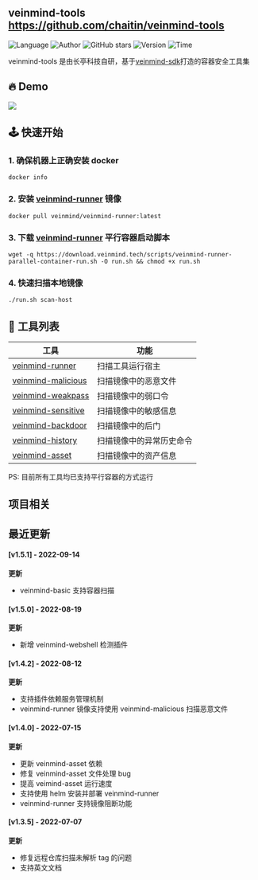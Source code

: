 ## veinmind-tools <https://github.com/chaitin/veinmind-tools>
<!--auto_detail_badge_begin_0b490ffb61b26b45de3ea5d7dd8a582e-->
![Language](https://img.shields.io/badge/Language-Golang/Python-blue)
![Author](https://img.shields.io/badge/Author-长亭科技-orange)
![GitHub stars](https://img.shields.io/github/stars/chaitin/veinmind-tools.svg?style=flat&logo=github)
![Version](https://img.shields.io/badge/Version-V1.5.1-red)
![Time](https://img.shields.io/badge/Join-20220316-green)
<!--auto_detail_badge_end_fef74f2d7ea73fcc43ff78e05b1e7451-->

veinmind-tools 是由长亭科技自研，基于<a href="https://github.com/chaitin/libveinmind">veinmind-sdk</a>打造的容器安全工具集


## 🔥 Demo
![](https://dinfinite.oss-cn-beijing.aliyuncs.com/image/20220415144819.gif)


## 🕹️ 快速开始
### 1. 确保机器上正确安装 docker
```
docker info
```
### 2. 安装 [veinmind-runner](https://github.com/chaitin/veinmind-tools/tree/master/veinmind-runner) 镜像
```
docker pull veinmind/veinmind-runner:latest
```
### 3. 下载 [veinmind-runner](https://github.com/chaitin/veinmind-tools/tree/master/veinmind-runner) 平行容器启动脚本
```
wget -q https://download.veinmind.tech/scripts/veinmind-runner-parallel-container-run.sh -O run.sh && chmod +x run.sh
```
### 4. 快速扫描本地镜像
```
./run.sh scan-host
```


## 🔨 工具列表

|  工具 | 功能  | 
|---|---|
|  [veinmind-runner](https://github.com/chaitin/veinmind-tools/tree/master/veinmind-runner) | 扫描工具运行宿主 |
|  [veinmind-malicious](https://github.com/chaitin/veinmind-tools/tree/master/plugins/go/veinmind-malicious) | 扫描镜像中的恶意文件  |
|  [veinmind-weakpass](https://github.com/chaitin/veinmind-tools/tree/master/plugins/go/veinmind-weakpass)  | 扫描镜像中的弱口令  |
|  [veinmind-sensitive](https://github.com/chaitin/veinmind-tools/tree/master/plugins/python/veinmind-sensitive) | 扫描镜像中的敏感信息  |
|  [veinmind-backdoor](https://github.com/chaitin/veinmind-tools/tree/master/plugins/python/veinmind-backdoor) | 扫描镜像中的后门 |
|  [veinmind-history](https://github.com/chaitin/veinmind-tools/tree/master/plugins/python/veinmind-history) | 扫描镜像中的异常历史命令 |
|  [veinmind-asset](https://github.com/chaitin/veinmind-tools/tree/master/plugins/go/veinmind-asset) | 扫描镜像中的资产信息 |
    
PS: 目前所有工具均已支持平行容器的方式运行



<!--auto_detail_active_begin_e1c6fb434b6f0baf6912c7a1934f772b-->
## 项目相关


## 最近更新

#### [v1.5.1] - 2022-09-14

**更新**  
- veinmind-basic 支持容器扫描

#### [v1.5.0] - 2022-08-19

**更新**  
- 新增 veinmind-webshell 检测插件

#### [v1.4.2] - 2022-08-12

**更新**  
- 支持插件依赖服务管理机制  
- veinmind-runner 镜像支持使用 veinmind-malicious 扫描恶意文件

#### [v1.4.0] - 2022-07-15

**更新**  
- 更新 veinmind-asset 依赖  
- 修复 veinmind-asset 文件处理 bug  
- 提高 veimind-asset 运行速度  
- 支持使用 helm 安装并部署 veinmind-runner  
- veinmind-runner 支持镜像阻断功能

#### [v1.3.5] - 2022-07-07

**更新**  
- 修复远程仓库扫描未解析 tag 的问题  
- 支持英文文档

<!--auto_detail_active_end_f9cf7911015e9913b7e691a7a5878527-->

